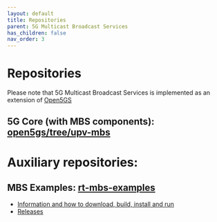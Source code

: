 ```yaml
---
layout: default
title: Repositories
parent: 5G Multicast Broadcast Services
has_children: false
nav_order: 3
---
```


# Repositories
Please note that 5G Multicast Broadcast Services is implemented as an extension of [Open5GS](https://github.com/5G-MAG/open5gs)

## 5G Core (with MBS components): [open5gs/tree/upv-mbs](https://github.com/5G-MAG/open5gs/tree/upv-mbs)

# Auxiliary repositories:
## MBS Examples: [rt-mbs-examples](https://github.com/5G-MAG/rt-mbs-examples)
* [Information and how to download, build, install and run](https://github.com/5G-MAG/rt-mbs-examples#readme)
* [Releases](https://github.com/5G-MAG/rt-mbs-examples/releases)

